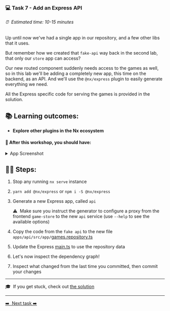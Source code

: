 ### 💻 Task 7 - Add an Express API

###### ⏰ &nbsp;Estimated time: 10-15 minutes

Up until now we've had a single app in our repository, and a few other libs that it uses.

But remember how we created that `fake-api` way back in the second lab, that only our `store` app can access?

Our new routed component suddenly needs access to the games as well, so in this lab we'll be adding a completely new app, this time on the backend, as an API. And we'll use the `@nx/express` plugin to easily generate everything we need.

All the Express specific code for serving the games is provided in the solution.

## 📚 Learning outcomes:

- **Explore other plugins in the Nx ecosystem**

#### 📲 After this workshop, you should have:

<details>
  <summary>App Screenshot</summary>
  No change in how the app looks!
</details>

## 🏋️‍♀️ Steps:

1. Stop any running `nx serve` instance
   <br/>

2. `yarn add @nx/express` or `npm i -S @nx/express`
   <br/>

3. Generate a new Express app, called `api`

   ⚠️&nbsp;&nbsp;Make sure you instruct the generator to configure a proxy from the frontend `game-store` to the new `api` service (use `--help` to see the available options)<br />

4. Copy the code from the `fake api` to the new file `apps/api/src/app/`[games.repository.ts](../../examples/task7/apps/api/src/app/games.repository.ts)
   <br/>

5. Update the Express [main.ts](../../examples/task7/apps/api/src/main.ts) to use the repository data
   <br/>

6. Let's now inspect the dependency graph!
   <br/>

7. Inspect what changed from the last time you committed, then commit your changes
   <br/>

---

🎓&nbsp;&nbsp;If you get stuck, check out [the solution](SOLUTION.md)

---

[➡️ &nbsp;Next task ➡️](../task08/8-TASK.md)
